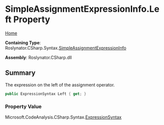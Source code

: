 # SimpleAssignmentExpressionInfo\.Left Property

[Home](../../../../../README.md)

**Containing Type**: Roslynator\.CSharp\.Syntax\.[SimpleAssignmentExpressionInfo](../README.md)

**Assembly**: Roslynator\.CSharp\.dll

## Summary

The expression on the left of the assignment operator\.

```csharp
public ExpressionSyntax Left { get; }
```

### Property Value

Microsoft\.CodeAnalysis\.CSharp\.Syntax\.[ExpressionSyntax](https://docs.microsoft.com/en-us/dotnet/api/microsoft.codeanalysis.csharp.syntax.expressionsyntax)

